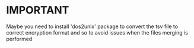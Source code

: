 # IMPORTANT

Maybe you need to install 'dos2unix' package to convert the tsv file to correct encryption format and so to avoid issues when the files merging is performed
